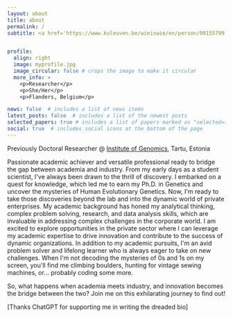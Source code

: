 ```yaml
---
layout: about
title: about
permalink: /
subtitle: <a href='https://www.kuleuven.be/wieiswie/en/person/00155799'>PostDoc Researcher @ KU Leuven, Belgium</a> 


profile:
  align: right
  image: myprofile.jpg
  image_circular: false # crops the image to make it circular
  more_info: >
    <p>Researcher</p>
    <p>She/Her</p>
    <p>Flanders, Belgium</p>

news: false  # includes a list of news items
latest_posts: false  # includes a list of the newest posts
selected_papers: true # includes a list of papers marked as "selected={true}"
social: true  # includes social icons at the bottom of the page
---
```


Previously Doctoral Researcher @ <a href= 'https://genomics.ut.ee/en'>Institute of Genomics</a>, Tartu, Estonia

Passionate academic achiever and versatile professional ready to bridge the gap between academia and industry.
From my early days as a student scientist, I've always been drawn to the thrill of discovery. I embarked on a quest for knowledge, which led me to earn my Ph.D. in Genetics and uncover the mysteries of Human Evolutionary Genetics. Now, I'm ready to take those discoveries beyond the lab and into the dynamic world of private enterprises. My academic background has honed my analytical thinking, complex problem solving, research, and data analysis skills, which are invaluable in addressing complex challenges in the corporate world. I am excited to explore opportunities in the private sector where I can leverage my academic expertise to drive innovation and contribute to the success of dynamic organizations. In addition to my academic pursuits, I'm an avid problem solver and lifelong learner who is always eager to take on new challenges. When I'm not decoding the mysteries of 0s and 1s on my screen, you'll find me climbing boulders, hunting for vintage sewing machines, or... probably coding some more.

So, what happens when academia meets industry, and innovation becomes the bridge between the two? Join me on this exhilarating journey to find out!

[Thanks ChatGPT for supporting me in writing the dreaded bio]
